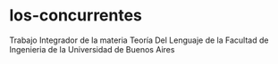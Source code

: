 # los-concurrentes
Trabajo Integrador de la materia Teoría Del Lenguaje de la Facultad de Ingenieria de la Universidad de Buenos Aires

